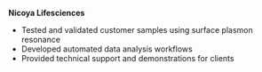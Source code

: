 **Nicoya Lifesciences**
- Tested and validated customer samples using surface plasmon resonance
- Developed automated data analysis workflows
- Provided technical support and demonstrations for clients
